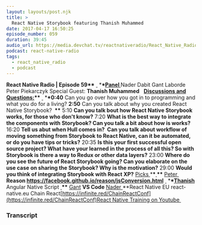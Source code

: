 ```yaml
---
layout: layouts/post.njk
title: >
  React Native Storybook featuring Thanish Muhammed
date: 2017-04-17 16:50:25
episode_number: 059
duration: 39:45
audio_url: https://media.devchat.tv/reactnativeradio/React_Native_Radio_Episode_59.mp3
podcast: react-native-radio
tags:
  - react_native_radio
  - podcast
---
```


**React Native Radio | Episode 59\*\*** <u> </u> \***\*<u>Panel </u>** Nader Dabit Gant Laborde Peter Piekarczyk Special Guest: **Thanish Muhammed** &nbsp; **<u>Discussions and Questions:</u>\*\*** <u> </u> \***\*0:40** Can you go over how you got in to programming and what you do for a living? **2:50** Can you talk about why you created React Native Storybook? **&nbsp;\*\*** 5:10 **Can you talk bout how React Native Storybook works, for those who don't know?** 7:20 **What is the best way to integrate&nbsp; the components with Storybook? Can you talk a bit about how is works?** 16:20 **Tell us abut when Hull comes in?&nbsp; Can you talk about workflow of&nbsp; moving something from Storybook to React Native, can it be automated, or do you have tips or tricks?** 20:35 **Is this your first successful open source project? What have your learned in the process of all this? So with Storybook is there a way to Redux or other data layers?** 23:00 **Where do you see the future of React Storybook going? Can you elaborate on the use case on sharing the Storybook? Why is the motivation?** 29:00 **Would you think of integrating Storybook with React XP?** <u>Picks </u> \***\*<u> </u>\*\*** <u>Peter  </u> **Reason https://facebook.github.io/reason/jsConversion.html** <u> </u> \***\*<u>Thanish</u>** Angular Native Script **<u> </u>\*\*** <u>Gant</u> **VS Code** <u>Nader </u>\*\*React Native EU react-native.eu Chain React[https://infinite.red/ChainReactConf](https://infinite.red/ChainReactConf)<u><a href="https://www.youtube.com/channel/UC8ivCOllOAo7MfPT9k3Hs-Q">React Native Training on Youtube</a> </u>&nbsp;

### Transcript
